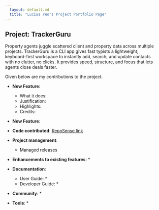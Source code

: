 ```yaml
---
  layout: default.md
  title: "Lucius Yeo's Project Portfolio Page"
---
```


## Project: TrackerGuru

Property agents juggle scattered client and property data across multiple projects.
TrackerGuru is a CLI app gives fast typists a lightweight, keyboard-first workspace to instantly
add, search, and update contacts with no clutter, no clicks.
It provides speed, structure, and focus that lets agents close deals faster.

Given below are my contributions to the project.

* **New Feature**:
    * What it does:
    * Justification:
    * Highlights:
    * Credits:

* **New Feature**:

* **Code contributed**: [RepoSense link]()

* **Project management**:
    * Managed releases

* **Enhancements to existing features**:
    *

* **Documentation**:
    * User Guide:
        *
    * Developer Guide:
        *

* **Community**:
    *

* **Tools**:
    * 
